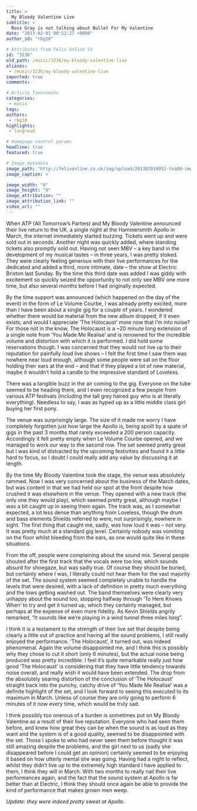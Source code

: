 ```yaml
---
title: >
  My Bloody Valentine Live
subtitle: >
  Ross Gray is not talking about Bullet For My Valentine
date: "2013-02-01 00:52:27 +0000"
author_id: "rbg10"

# Attributes from Felix Online V1
id: "3236"
old_path: /music/3236/my-bloody-valentine-live
aliases:
 - /music/3236/my-bloody-valentine-live
imported: true
comments:

# Article Taxonomies
categories:
 - music
tags:
authors:
 - rbg10
highlights:
 - longread

# Homepage control params
headline: true
featured: true

# Image metadata
image_path: "http://felixonline.co.uk/img/upload/201302010052-tna08-img_0186.jpg"
image_caption: >

image_width: "0"
image_height: "0"
image_attribution: ""
image_attribution_link: ""
video_url: ""
---
```


When ATP (All Tomorrow’s Parties) and My Bloody Valentine announced their live return to the UK, a single night at the Hammersmith Apollo in March, the internet immediately started buzzing. Tickets went up and were sold out in seconds. Another night was quickly added, where standing tickets also promptly sold out. Having not seen MBV – a key band in the development of my musical tastes – in three years, I was pretty stoked. They were clearly feeling generous with their live performances for the dedicated and added a third, more intimate, date – the show at Electric Brixton last Sunday. By the time this third date was added I was giddy with excitement so quickly seized the opportunity to not only see MBV one more time, but also several months before I had originally expected.

By the time support was announced (which happened on the day of the event) in the form of Le Volume Courbe, I was already pretty excited, more than I have been about a single gig for a couple of years. I wondered whether there would be material from the new album dropped, if it even exists, and would I appreciate ‘The Holocaust’ more now that I’m into noise? For those not in the know, The Holocaust is a ~20 minute long extension of a single note from ‘You Made Me Realise’ and is renowned for the incredible volume and distortion with which it is performed. I did hold some reservations though. I was concerned that they would not live up to their reputation for painfully loud live shows – I felt the first time I saw them was nowhere near loud enough, although some people were sat on the floor holding their ears at the end – and that if they played a lot of new material, maybe it wouldn’t hold a candle to the impressive standard of Loveless.

There was a tangible buzz in the air coming to the gig. Everyone on the tube seemed to be heading there, and I even recognized a few people from various ATP festivals (including the tall grey haired guy who is at literally everything). Needless to say, I was as hyped up as a little middle class girl buying her first pony.

The venue was surprisingly large. The size of it made me worry I have completely forgotten just how large the Apollo is, being spoilt by a spate of gigs in the past 3 months that rarely exceeded a 200 person capacity. Accordingly it felt pretty empty when Le Volume Courbe opened, and we managed to work our way to the second row. The set seemed pretty great but I was kind of distracted by the upcoming festivities and found it a little hard to focus, so I doubt I could really add any value by discussing it at length.

By the time My Bloody Valentine took the stage, the venue was absolutely rammed. Now I was very concerned about the business of the March dates, but was content in that we had held our spot at the front despite how crushed it was elsewhere in the venue. They opened with a new track (the only one they would play), which seemed pretty great, although maybe I was a bit caught up in seeing them again. The track was, as I somewhat expected, a lot less dense than anything from Loveless, though the drum and bass elements Shields referred to were, not surprisingly, nowhere in sight. The first thing that caught me, sadly, was how loud it was – not very. It was pretty much at a standard gig level. Certainly nobody was vomiting on the floor whilst bleeding from the ears, as one would quite like in these situations.

From the off, people were complaining about the sound mix. Several people shouted after the first track that the vocals were too low, which sounds absurd for shoegaze, but was sadly true. Of course they should be buried, but certainly where I was, I literally could not hear them for the vast majority of the set. The sound system seemed completely unable to handle the levels that were desired, with a lack of definition in pretty much everything and the lows getting washed out. The band themselves were clearly very unhappy about the sound too, stopping halfway through ‘To Here Knows When’ to try and get it turned up, which they certainly managed, but perhaps at the expense of even more fidelity. As Kevin Shields angrily remarked, “It sounds like we’re playing in a wind tunnel three miles long”.

I think it is a testament to the strength of their live set that despite being clearly a little out of practice and having all the sound problems, I still really enjoyed the performance. ‘The Holocaust’, it turned out, was indeed phenomenal. Again the volume disappointed me, and I think this is possibly why they chose to cut it short (only 6 minutes), but the actual noise being produced was pretty incredible. I feel it’s quite remarkable really just how good ‘The Holocaust’ is considering that they have little tendency towards noise overall, and really wish it would have been extended. The drop from the absolutely searing distortion of the conclusion of ‘The Holocaust’ straight back into the punchy, catchy drive of ‘You Made Me Realise’ was a definite highlight of the set, and I look forward to seeing this executed to its maximum in March. Unless of course they are only going to perform 6 minutes of it now every time, which would be truly sad.

I think possibly too onerous of a burden is sometimes put on My Bloody Valentine as a result of their live reputation. Everyone who had seen them before, and knew how great they can be when the sound is as loud as they want and the system is of a good quality, seemed to be disappointed with the set. Those I spoke to who had never seen them before thought it was still amazing despite the problems, and the girl next to us (sadly she disappeared before I could get an opinion) certainly seemed to be enjoying it based on how utterly mental she was going. Having had a night to reflect, whilst they didn’t live up to the extremely high standard I have applied to them, I think they will in March. With two months to really nail their live performances again, and the fact that the sound system at Apollo is far better than at Electric, I think they should once again be able to provide the kind of performance that makes grown men weep.

_Update: they were indeed pretty sweet at Apollo._
